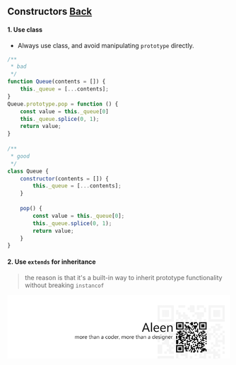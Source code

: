 ## Constructors [**Back**](./../README.md)

#### 1. Use class

- Always use class, and avoid manipulating `prototype` directly.

```js
/**
 * bad
 */
function Queue(contents = []) {
    this._queue = [...contents];
}
Queue.prototype.pop = function () {
    const value = this._queue[0]
    this._queue.splice(0, 1);
    return value;
}

/**
 * good
 */
class Queue {
    constructor(contents = []) {
        this._queue = [...contents];
    }
    
    pop() {
        const value = this._queue[0];
        this._queue.splice(0, 1);
        return value;
    }
}
```

#### 2. Use `extends` for inheritance

> the reason is that it's a built-in way to inherit prototype functionality without breaking `instancof`

<a href="http://aleen42.github.io/" target="_blank" ><img src="./../pic/tail.gif"></a>